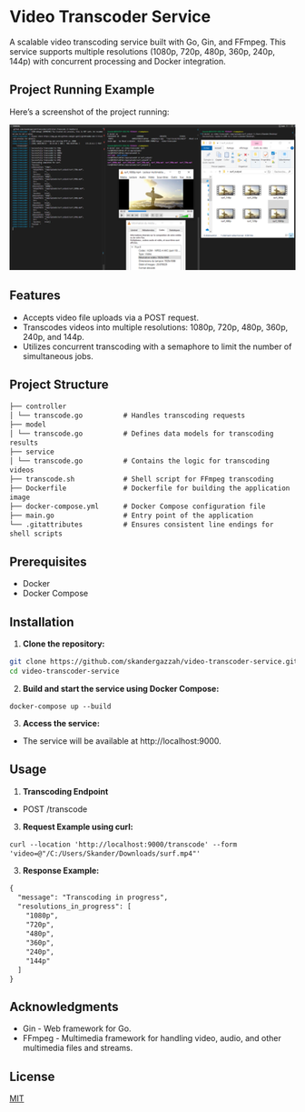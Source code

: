 # Video Transcoder Service

A scalable video transcoding service built with Go, Gin, and FFmpeg. This service supports multiple resolutions (1080p, 720p, 480p, 360p, 240p, 144p) with concurrent processing and Docker integration.

## Project Running Example

Here’s a screenshot of the project running:

![Project Running Result](./images/running-result.png)

## Features

- Accepts video file uploads via a POST request.
- Transcodes videos into multiple resolutions: 1080p, 720p, 480p, 360p, 240p, and 144p.
- Utilizes concurrent transcoding with a semaphore to limit the number of simultaneous jobs.

## Project Structure

 ```
├── controller
│ └── transcode.go          # Handles transcoding requests
├── model
│ └── transcode.go          # Defines data models for transcoding results
├── service
│ └── transcode.go          # Contains the logic for transcoding videos
├── transcode.sh            # Shell script for FFmpeg transcoding
├── Dockerfile              # Dockerfile for building the application image
├── docker-compose.yml      # Docker Compose configuration file
├── main.go                 # Entry point of the application
└── .gitattributes          # Ensures consistent line endings for shell scripts
```
## Prerequisites

- Docker
- Docker Compose

## Installation

1. **Clone the repository:**

```bash
git clone https://github.com/skandergazzah/video-transcoder-service.git
cd video-transcoder-service
```
2. **Build and start the service using Docker Compose:**
```
docker-compose up --build
```
3. **Access the service:**
- The service will be available at http://localhost:9000.

## Usage
1. **Transcoding Endpoint**

- POST /transcode

3. **Request Example using curl:**
```
curl --location 'http://localhost:9000/transcode' --form 'video=@"/C:/Users/Skander/Downloads/surf.mp4"'
```
3. **Response Example:**
```
{
  "message": "Transcoding in progress",
  "resolutions_in_progress": [
    "1080p",
    "720p",
    "480p",
    "360p",
    "240p",
    "144p"
  ]
}
```
## Acknowledgments
- Gin - Web framework for Go.
- FFmpeg - Multimedia framework for handling video, audio, and other multimedia files and streams.

## License
[MIT](https://choosealicense.com/licenses/mit/)
